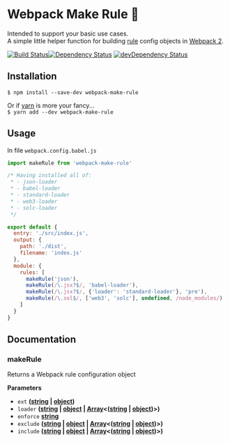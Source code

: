 # Webpack Make Rule 👑

Intended to support your basic use cases.  
A simple little helper function for building [rule](https://webpack.js.org/configuration/module/#rule) config objects in [Webpack 2](https://webpack.js.org/).  

[![Build Status](https://travis-ci.org/rongierlach/webpack-make-rule.svg?branch=master)](https://travis-ci.org/rongierlach/webpack-make-rule)[![Dependency Status](https://david-dm.org/rongierlach/webpack-make-rule.svg)](https://david-dm.org/rongierlach/webpack-make-rule) [![devDependency Status](https://david-dm.org/rongierlach/webpack-make-rule/dev-status.svg)](https://david-dm.org/rongierlach/webpack-make-rule#info=devDependencies)

## Installation

`$ npm install --save-dev webpack-make-rule`  

Or if [yarn](https://yarnpkg.com/) is more your fancy...  
`$ yarn add --dev webpack-make-rule`

## Usage

In file `webpack.config.babel.js`

```javascript
import makeRule from 'webpack-make-rule'

/* Having installed all of:
 * - json-loader
 * - babel-loader
 * - standard-loader
 * - web3-loader
 * - solc-loader
 */

export default {
  entry: './src/index.js',
  output: {
    path: './dist',
    filename: 'index.js'
  },
  module: {
    rules: [
      makeRule('json'),
      makeRule(/\.jsx?$/, 'babel-loader'),
      makeRule(/\.jsx?$/, {'loader': 'standard-loader'}, 'pre'),
      makeRule(/\.sol$/, ['web3', 'solc'], undefined, /node_modules/)
    ]
  }
}
```

## Documentation

<!-- Generated by documentation.js. Update this documentation by updating the source code. -->

### makeRule

Returns a Webpack rule configuration object

**Parameters**

-   `ext` **([string](https://developer.mozilla.org/en-US/docs/Web/JavaScript/Reference/Global_Objects/String) \| [object](https://developer.mozilla.org/en-US/docs/Web/JavaScript/Reference/Global_Objects/Object))**
-   `loader` **([string](https://developer.mozilla.org/en-US/docs/Web/JavaScript/Reference/Global_Objects/String) \| [object](https://developer.mozilla.org/en-US/docs/Web/JavaScript/Reference/Global_Objects/Object) \| [Array](https://developer.mozilla.org/en-US/docs/Web/JavaScript/Reference/Global_Objects/Array)&lt;([string](https://developer.mozilla.org/en-US/docs/Web/JavaScript/Reference/Global_Objects/String) \| [object](https://developer.mozilla.org/en-US/docs/Web/JavaScript/Reference/Global_Objects/Object))>)**
-   `enforce` **[string](https://developer.mozilla.org/en-US/docs/Web/JavaScript/Reference/Global_Objects/String)**
-   `exclude` **([string](https://developer.mozilla.org/en-US/docs/Web/JavaScript/Reference/Global_Objects/String) \| [object](https://developer.mozilla.org/en-US/docs/Web/JavaScript/Reference/Global_Objects/Object) \| [Array](https://developer.mozilla.org/en-US/docs/Web/JavaScript/Reference/Global_Objects/Array)&lt;([string](https://developer.mozilla.org/en-US/docs/Web/JavaScript/Reference/Global_Objects/String) \| [object](https://developer.mozilla.org/en-US/docs/Web/JavaScript/Reference/Global_Objects/Object))>)**
-   `include` **([string](https://developer.mozilla.org/en-US/docs/Web/JavaScript/Reference/Global_Objects/String) \| [object](https://developer.mozilla.org/en-US/docs/Web/JavaScript/Reference/Global_Objects/Object) \| [Array](https://developer.mozilla.org/en-US/docs/Web/JavaScript/Reference/Global_Objects/Array)&lt;([string](https://developer.mozilla.org/en-US/docs/Web/JavaScript/Reference/Global_Objects/String) \| [object](https://developer.mozilla.org/en-US/docs/Web/JavaScript/Reference/Global_Objects/Object))>)**
